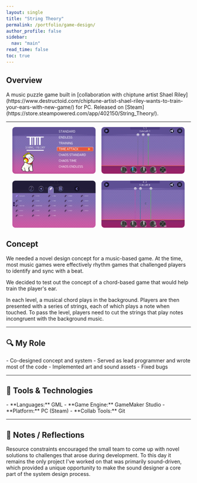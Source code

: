 ```yaml
---
layout: single
title: "String Theory"
permalink: /portfolio/game-design/
author_profile: false
sidebar:
  nav: "main"
read_time: false
toc: true
---
```

<h2 class="section-header">Overview  </h2>
A music puzzle game built in [collaboration with chiptune artist Shael Riley](https://www.destructoid.com/chiptune-artist-shael-riley-wants-to-train-your-ears-with-new-game/) for PC. Released on [Steam](https://store.steampowered.com/app/402150/String_Theory/).  

---
<div style="display: flex; flex-wrap: wrap; gap: 16px; justify-content: center;">

  <a href="/assets/images/string-theory-1.png" data-lightbox="game-gallery" data-title="Main menu and title screen" style="flex: 1 1 45%; max-width: 45%;">
    <img src="/assets/images/string-theory-1.png" alt="Main menu" style="width: 100%; border-radius: 8px;" />
  </a>

  <a href="/assets/images/string-theory-2.png" data-lightbox="game-gallery" data-title="Core puzzle interface with logic wires" style="flex: 1 1 45%; max-width: 45%;">
    <img src="/assets/images/string-theory-2.png" alt="Puzzle interface" style="width: 100%; border-radius: 8px;" />
  </a>

  <a href="/assets/images/string-theory-3.png" data-lightbox="game-gallery" data-title="Progression map and difficulty levels" style="flex: 1 1 45%; max-width: 45%;">
    <img src="/assets/images/string-theory-3.png" alt="Progression map" style="width: 100%; border-radius: 8px;" />
  </a>

  <a href="/assets/images/string-theory-4.png" data-lightbox="game-gallery" data-title="Settings screen with audio controls" style="flex: 1 1 45%; max-width: 45%;">
    <img src="/assets/images/string-theory-4.png" alt="Settings screen" style="width: 100%; border-radius: 8px;" />
  </a>

</div>

<h2 class="section-header"> Concept</h2>
<div class="callout-block">
We needed a novel design concept for a music-based game. At the time, most music games were effectively rhythm games that challenged players to identify and sync with a beat. 

We decided to test out the concept of a chord-based game that would help train the player's ear. 

In each level, a musical chord plays in the background. Players are then presented with a series of strings, each of which plays a note when touched. To pass the level, players need to cut the strings that play notes incongruent with the background music. </div>

---

<h2 class="section-header"> 🔍 My Role </h2> 
- Co-designed concept and system 
- Served as lead programmer and wrote most of the code  
- Implemented art and sound assets
- Fixed bugs

---

<h2 class="section-header"> 🔧 Tools & Technologies </h2>
- **Languages:** GML
- **Game Engine:** GameMaker Studio 
- **Platform:** PC (Steam) 
- **Collab Tools:** Git

---

## 💬 Notes / Reflections
Resource constraints encouraged the small team to come up with novel solutions to challenges that arose during development. To this day it remains the only project I've worked on that was primarily sound-driven, which provided a unique opportunity to make the sound designer a core part of the system design process. 
